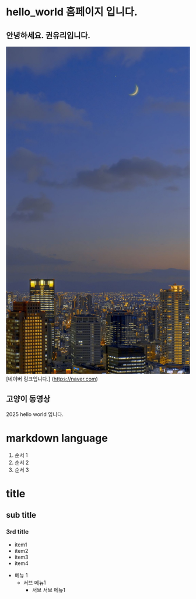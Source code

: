 # hello_world 홈페이지 입니다.
## 안녕하세요. 권유리입니다.
<img src="CAT.JFIF"/> <br>
[네이버 링크입니다.] (https://naver.com)<br>

## 고양이 동영상


2025 hello world 입니다.


# markdown language
1. 순서 1
2. 순서 2
3. 순서 3
   
# title
## sub title
### 3rd title

 - item1
 - item2
 - item3
 - item4

* 메뉴 1
  + 서브 메뉴1
    - 서브 서브 메뉴1

